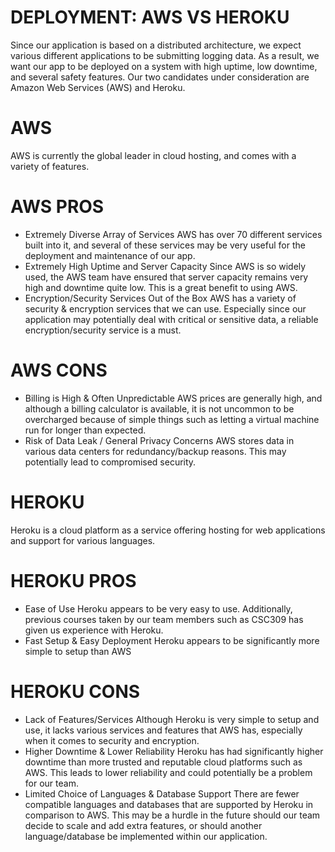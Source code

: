 # DEPLOYMENT: AWS VS HEROKU

Since our application is based on a distributed architecture, we expect various different applications to be submitting logging data. As a result, we want our app to be deployed on a system with high uptime, low downtime, and several safety features. Our two candidates under consideration are Amazon Web Services (AWS) and Heroku.

# AWS

AWS is currently the global leader in cloud hosting, and comes with a variety of features.

# AWS PROS
- Extremely Diverse Array of Services
    AWS has over 70 different services built into it, and several of these services may be very useful for the deployment and maintenance of our app.
- Extremely High Uptime and Server Capacity
    Since AWS is so widely used, the AWS team have ensured that server capacity remains very high and downtime quite low. This is a great benefit to using AWS.
- Encryption/Security Services Out of the Box
    AWS has a variety of security & encryption services that we can use. Especially since our application may potentially deal with critical or sensitive data, a reliable encryption/security service is a must.

# AWS CONS
- Billing is High & Often Unpredictable
    AWS prices are generally high, and although a billing calculator is available, it is not uncommon to be overcharged because of simple things such as letting a virtual machine run for longer than expected.
- Risk of Data Leak / General Privacy Concerns
    AWS stores data in various data centers for redundancy/backup reasons. This may potentially lead to compromised security.

# HEROKU

Heroku is a cloud platform as a service offering hosting for web applications and support for various languages.

# HEROKU PROS

- Ease of Use
    Heroku appears to be very easy to use. Additionally, previous courses taken by our team members such as CSC309 has given us experience with Heroku.
- Fast Setup & Easy Deployment
    Heroku appears to be significantly more simple to setup than AWS

# HEROKU CONS

- Lack of Features/Services
    Although Heroku is very simple to setup and use, it lacks various services and features that AWS has, especially when it comes to security and encryption.
- Higher Downtime & Lower Reliability
    Heroku has had significantly higher downtime than more trusted and reputable cloud platforms such as AWS. This leads to lower reliability and could potentially be a problem for our team.
- Limited Choice of Languages & Database Support
    There are fewer compatible languages and databases that are supported by Heroku in comparison to AWS. This may be a hurdle in the future should our team decide to scale and add extra features, or should another language/database be implemented within our application.